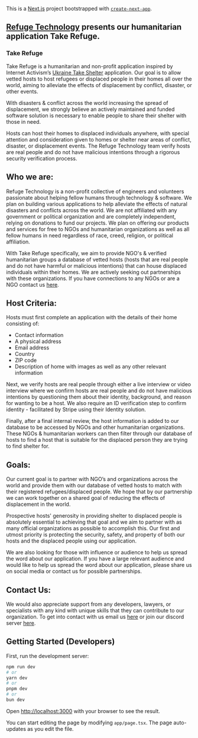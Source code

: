 This is a [Next.js](https://nextjs.org/) project bootstrapped with [`create-next-app`](https://github.com/vercel/next.js/tree/canary/packages/create-next-app).

## [Refuge Technology](https://refugetechnology.org) presents our humanitarian application Take Refuge.

### Take Refuge

Take Refuge is a humanitarian and non-profit application inspired by Internet Activism’s [Ukraine Take Shelter](https://www.ukrainetakeshelter.com/) application. Our goal is to allow vetted hosts to host refugees or displaced people in their homes all over the world, aiming to alleviate the effects of displacement by conflict, disaster, or other events.

With disasters & conflict across the world increasing the spread of displacement, we strongly believe an actively maintained and funded software solution is necessary to enable people to share their shelter with those in need.

Hosts can host their homes to displaced individuals anywhere, with special attention and consideration given to homes or shelter near areas of conflict, disaster, or displacement events. The Refuge Technology team verify hosts are real people and do not have malicious intentions through a rigorous security verification process.

## Who we are:

Refuge Technology is a non-profit collective of engineers and volunteers passionate about helping fellow humans through technology & software. We plan on building various applications to help alleviate the effects of natural disasters and conflicts across the world. We are not affiliated with any government or political organization and are completely independent, relying on donations to fund our projects. We plan on offering our products and services for free to NGOs and humanitarian organizations as well as all fellow humans in need regardless of race, creed, religion, or political affiliation.

With Take Refuge specifically, we aim to provide NGO's & verified humanitarian groups a database of vetted hosts (hosts that are real people and do not have harmful or malicious intentions) that can house displaced individuals within their homes. We are actively seeking out partnerships with these organizations. If you have connections to any NGOs or are a NGO contact us [here](mailto:refuge_technology@proton.me).

## Host Criteria:

Hosts must first complete an application with the details of their home consisting of:

- Contact information
- A physical address
- Email address
- Country
- ZIP code
- Description of home with images as well as any other relevant information

Next, we verify hosts are real people through either a live interview or video interview where we confirm hosts are real people and do not have malicious intentions by questioning them about their identity, background, and reason for wanting to be a host. We also require an ID verification step to confirm identity - facilitated by Stripe using their Identity solution.

Finally, after a final internal review, the host information is added to our database to be accessed by NGOs and other humanitarian organizations. These NGOs & humanitarian workers can then filter through our database of hosts to find a host that is suitable for the displaced person they are trying to find shelter for.

## Goals:

Our current goal is to partner with NGO’s and organizations across the world and provide them with our database of vetted hosts to match with their registered refugees/displaced people. We hope that by our partnership we can work together on a shared goal of reducing the effects of displacement in the world.

Prospective hosts' generosity in providing shelter to displaced people is absolutely essential to achieving that goal and we aim to partner with as many official organizations as possible to accomplish this. Our first and utmost priority is protecting the security, safety, and property of both our hosts and the displaced people using our application.

We are also looking for those with influence or audience to help us spread the word about our application. If you have a large relevant audience and would like to help us spread the word about our application, please share us on social media or contact us for possible partnerships.

## Contact Us:

We would also appreciate support from any developers, lawyers, or specialists with any kind with unique skills that they can contribute to our organization. To get into contact with us email us [here](mailto:refuge_technology@proton.me) or join our discord server [here](https://discord.gg/RQ9QS8hA).

## Getting Started (Developers)

First, run the development server:

```bash
npm run dev
# or
yarn dev
# or
pnpm dev
# or
bun dev
```

Open [http://localhost:3000](http://localhost:3000) with your browser to see the result.

You can start editing the page by modifying `app/page.tsx`. The page auto-updates as you edit the file.
